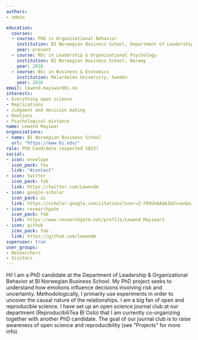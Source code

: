 ```yaml
---
authors:
- admin

education:
  courses:
  - course: PhD in Organizational Behavior
    institution: BI Norwegian Business School, Department of Leadership and Organizational Behavior
    year: present
  - course: MSc in Leadership & Organizational Psychology
    institution: BI Norwegian Business School, Norway
    year: 2018
  - course: BSc in Business & Economics
    institution: Mälardalen University, Sweden
    year: 2016
email: lewend.mayiwar@bi.no
interests:
- Everything open science
- Replications
- Judgment and decision making
- Emotions
- Psychological distance
name: Lewend Mayiwar
organizations:
- name: BI Norwegian Business School
  url: "https://www.bi.edu/"
role: PhD Candidate (expected 2023)
social:
- icon: envelope
  icon_pack: fas
  link: "#contact"
- icon: twitter
  icon_pack: fab
  link: https://twitter.com/Lewendm
- icon: google-scholar
  icon_pack: ai
  link: https://scholar.google.com/citations?user=Z-FRXGkAAAAJ&hl=en&oi=ao
- icon: researchgate
  icon_pack: fab
  link: https://www.researchgate.net/profile/Lewend_Mayiwar2
- icon: github
  icon_pack: fab
  link: https://github.com/lewendm
superuser: true
user_groups:
- Researchers
- Visitors
---
```


Hi! I am a PhD candidate at the Department of Leadership & Organizational Behavior at BI Norwegian Business School. My PhD project seeks to understand how emotions influence decisions involving risk and uncertainty. Methodologically, I primarily use experiments in order to uncover the causal nature of the relationships. I am a big fan of open and reproducible science. I have set up an open science journal club at our department (ReproducibiliTea BI Oslo) that I am currently co-organizing together with another PhD candidate. The goal of our journal club is to raise awareness of open science and reproducibility (see "Projects" for more info).

